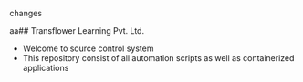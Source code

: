 changes

aa## Transflower Learning Pvt. Ltd.

- Welcome to source control system
- This repository consist of all automation scripts as well as containerized applications
